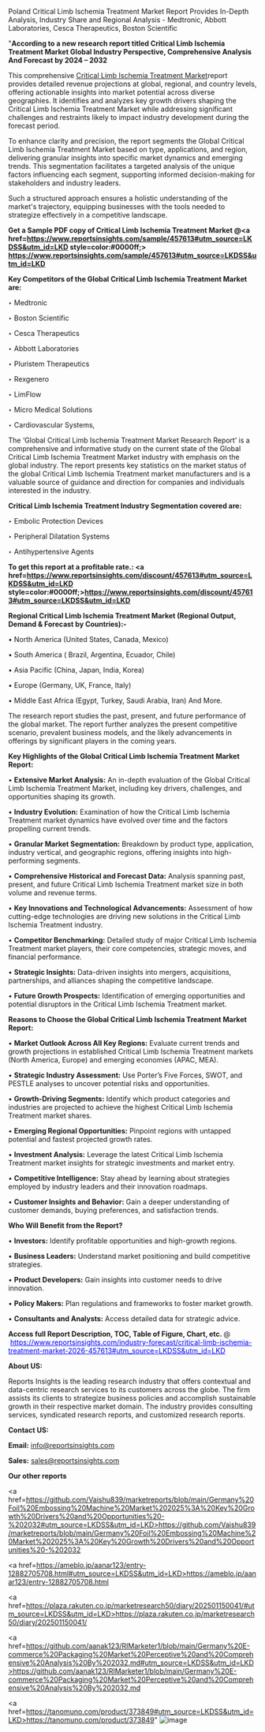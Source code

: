 Poland Critical Limb Ischemia Treatment Market Report Provides In-Depth Analysis, Industry Share and Regional Analysis - Medtronic, Abbott Laboratories, Cesca Therapeutics, Boston Scientific

"<strong>According to a new research report titled Critical Limb Ischemia Treatment Market Global Industry Perspective, Comprehensive Analysis And Forecast by 2024 – 2032</strong>

This comprehensive <a href=https://www.reportsinsights.com/sample/457613>Critical Limb Ischemia Treatment Market</a>report provides detailed revenue projections at global, regional, and country levels, offering actionable insights into market potential across diverse geographies. It identifies and analyzes key growth drivers shaping the Critical Limb Ischemia Treatment Market while addressing significant challenges and restraints likely to impact industry development during the forecast period.

To enhance clarity and precision, the report segments the Global Critical Limb Ischemia Treatment Market based on type, applications, and region, delivering granular insights into specific market dynamics and emerging trends. This segmentation facilitates a targeted analysis of the unique factors influencing each segment, supporting informed decision-making for stakeholders and industry leaders.

Such a structured approach ensures a holistic understanding of the market's trajectory, equipping businesses with the tools needed to strategize effectively in a competitive landscape.

<strong>Get a Sample PDF copy of Critical Limb Ischemia Treatment Market </strong><strong>@<a href=https://www.reportsinsights.com/sample/457613#utm_source=LKDSS&utm_id=LKD style=color:#0000ff;> https://www.reportsinsights.com/sample/457613#utm_source=LKDSS&utm_id=LKD</a></strong></font>

<strong>Key Competitors of the Global Critical Limb Ischemia Treatment Market are:</strong>

‣ Medtronic

‣ Boston Scientific

‣ Cesca Therapeutics

‣ Abbott Laboratories

‣ Pluristem Therapeutics

‣ Rexgenero

‣ LimFlow

‣ Micro Medical Solutions

‣ Cardiovascular Systems,

The ‘Global Critical Limb Ischemia Treatment Market Research Report’ is a comprehensive and informative study on the current state of the Global Critical Limb Ischemia Treatment Market industry with emphasis on the global industry. The report presents key statistics on the market status of the global Critical Limb Ischemia Treatment market manufacturers and is a valuable source of guidance and direction for companies and individuals interested in the industry.

<strong>Critical Limb Ischemia Treatment Industry Segmentation covered are:</strong>

‣ Embolic Protection Devices

‣ Peripheral Dilatation Systems

‣ Antihypertensive Agents

<strong>To get this report at a profitable rate.: <a href=https://www.reportsinsights.com/discount/457613#utm_source=LKDSS&utm_id=LKD style=color:#0000ff;>https://www.reportsinsights.com/discount/457613#utm_source=LKDSS&utm_id=LKD</a></strong></font>

<strong>Regional Critical Limb Ischemia Treatment Market (Regional Output, Demand &amp; Forecast by Countries):-</strong>

• North America (United States, Canada, Mexico)

• South America ( Brazil, Argentina, Ecuador, Chile)

• Asia Pacific (China, Japan, India, Korea)

• Europe (Germany, UK, France, Italy)

• Middle East Africa (Egypt, Turkey, Saudi Arabia, Iran) And More.

The research report studies the past, present, and future performance of the global market. The report further analyzes the present competitive scenario, prevalent business models, and the likely advancements in offerings by significant players in the coming years.

<strong>Key Highlights of the Global Critical Limb Ischemia Treatment Market Report:</strong>

• <strong>Extensive Market Analysis:</strong> An in-depth evaluation of the Global Critical Limb Ischemia Treatment Market, including key drivers, challenges, and opportunities shaping its growth.

• <strong>Industry Evolution:</strong> Examination of how the Critical Limb Ischemia Treatment market dynamics have evolved over time and the factors propelling current trends.

• <strong>Granular Market Segmentation:</strong> Breakdown by product type, application, industry vertical, and geographic regions, offering insights into high-performing segments.

• <strong>Comprehensive Historical and Forecast Data:</strong> Analysis spanning past, present, and future Critical Limb Ischemia Treatment market size in both volume and revenue terms.

• <strong>Key Innovations and Technological Advancements:</strong> Assessment of how cutting-edge technologies are driving new solutions in the Critical Limb Ischemia Treatment industry.

• <strong>Competitor Benchmarking:</strong> Detailed study of major Critical Limb Ischemia Treatment market players, their core competencies, strategic moves, and financial performance.

• <strong>Strategic Insights:</strong> Data-driven insights into mergers, acquisitions, partnerships, and alliances shaping the competitive landscape.

• <strong>Future Growth Prospects:</strong> Identification of emerging opportunities and potential disruptors in the Critical Limb Ischemia Treatment market.

<strong>Reasons to Choose the Global Critical Limb Ischemia Treatment Market Report:</strong>

• <strong>Market Outlook Across All Key Regions:</strong> Evaluate current trends and growth projections in established Critical Limb Ischemia Treatment markets (North America, Europe) and emerging economies (APAC, MEA).

• <strong>Strategic Industry Assessment:</strong> Use Porter’s Five Forces, SWOT, and PESTLE analyses to uncover potential risks and opportunities.

• <strong>Growth-Driving Segments:</strong> Identify which product categories and industries are projected to achieve the highest Critical Limb Ischemia Treatment market shares.

• <strong>Emerging Regional Opportunities:</strong> Pinpoint regions with untapped potential and fastest projected growth rates.

• <strong>Investment Analysis:</strong> Leverage the latest Critical Limb Ischemia Treatment market insights for strategic investments and market entry.

• <strong>Competitive Intelligence:</strong> Stay ahead by learning about strategies employed by industry leaders and their innovation roadmaps.

• <strong>Customer Insights and Behavior:</strong> Gain a deeper understanding of customer demands, buying preferences, and satisfaction trends.

<strong>Who Will Benefit from the Report?</strong>

• <strong>Investors:</strong> Identify profitable opportunities and high-growth regions.

• <strong>Business Leaders:</strong> Understand market positioning and build competitive strategies.

• <strong>Product Developers:</strong> Gain insights into customer needs to drive innovation.

• <strong>Policy Makers:</strong> Plan regulations and frameworks to foster market growth.

• <strong>Consultants and Analysts:</strong> Access detailed data for strategic advice.
</ul>
<strong>Access full Report Description, TOC, Table of Figure, Chart, etc. </strong>@  <a href=https://www.reportsinsights.com/industry-forecast/critical-limb-ischemia-treatment-market-2026-457613#utm_source=LKDSS&utm_id=LKD style=color:#0000ff;>https://www.reportsinsights.com/industry-forecast/critical-limb-ischemia-treatment-market-2026-457613#utm_source=LKDSS&utm_id=LKD</a></font>

<strong><strong>About US</strong>:</strong>

Reports Insights is the leading research industry that offers contextual and data-centric research services to its customers across the globe. The firm assists its clients to strategize business policies and accomplish sustainable growth in their respective market domain. The industry provides consulting services, syndicated research reports, and customized research reports.

<strong>Contact US:</strong>

<p class=""""><b>Email:</b> <a href=mailto:info@reportsinsights.com>info@reportsinsights.com</a></p>
<p class=""""><b>Sales:</b> <a href=mailto:sales@reportsinsights.com>sales@reportsinsights.com</a></p>

<strong>Our other reports</strong>

<a href=https://github.com/Vaishu839/marketreports/blob/main/Germany%20Foil%20Embossing%20Machine%20Market%202025%3A%20Key%20Growth%20Drivers%20and%20Opportunities%20-%202032#utm_source=LKDSS&utm_id=LKD>https://github.com/Vaishu839/marketreports/blob/main/Germany%20Foil%20Embossing%20Machine%20Market%202025%3A%20Key%20Growth%20Drivers%20and%20Opportunities%20-%202032</a>

<a href=https://ameblo.jp/aanar123/entry-12882705708.html#utm_source=LKDSS&utm_id=LKD>https://ameblo.jp/aanar123/entry-12882705708.html</a>

<a href=https://plaza.rakuten.co.jp/marketresearch50/diary/202501150041/#utm_source=LKDSS&utm_id=LKD>https://plaza.rakuten.co.jp/marketresearch50/diary/202501150041/</a>

<a href=https://github.com/aanak123/RIMarketer1/blob/main/Germany%20E-commerce%20Packaging%20Market%20Perceptive%20and%20Comprehensive%20Analysis%20By%202032.md#utm_source=LKDSS&utm_id=LKD>https://github.com/aanak123/RIMarketer1/blob/main/Germany%20E-commerce%20Packaging%20Market%20Perceptive%20and%20Comprehensive%20Analysis%20By%202032.md</a>

<a href=https://tanomuno.com/product/373849#utm_source=LKDSS&utm_id=LKD>https://tanomuno.com/product/373849</a>"
![image](https://github.com/user-attachments/assets/eaba2cf7-48e5-45e4-ac76-6a02ffa6cb20)
